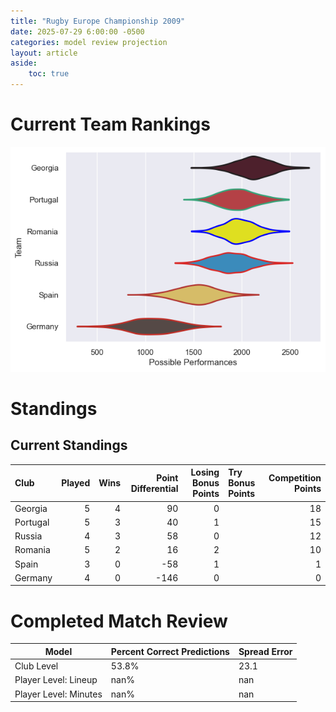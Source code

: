 ```yaml
---  
title: "Rugby Europe Championship 2009"  
date: 2025-07-29 6:00:00 -0500  
categories: model review projection  
layout: article  
aside:  
    toc: true  
---
```

# Current Team Rankings


![Club Rankings](plots/rankings_Rugby_Europe_Championship_2009.png)
# Standings

## Current Standings


| Club     |   Played |   Wins |   Point Differential |   Losing Bonus Points | Try Bonus Points   |   Competition Points |
|:---------|---------:|-------:|---------------------:|----------------------:|:-------------------|---------------------:|
| Georgia  |        5 |      4 |                   90 |                     0 |                    |                   18 |
| Portugal |        5 |      3 |                   40 |                     1 |                    |                   15 |
| Russia   |        4 |      3 |                   58 |                     0 |                    |                   12 |
| Romania  |        5 |      2 |                   16 |                     2 |                    |                   10 |
| Spain    |        3 |      0 |                  -58 |                     1 |                    |                    1 |
| Germany  |        4 |      0 |                 -146 |                     0 |                    |                    0 |



# Completed Match Review


| Model | Percent Correct Predictions | Spread Error |
| ------ | ------ | ------ |
| Club Level | 53.8% | 23.1 |
| Player Level: Lineup | nan% | nan |
| Player Level: Minutes | nan% | nan |

